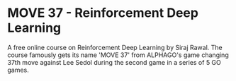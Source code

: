 MOVE 37 - Reinforcement Deep Learning 
======================================

A free online course on Reinforcement Deep Learning by Siraj Rawal. The course famously gets its name 'MOVE 37' from ALPHAGO's game changing 37th move against Lee Sedol during the second game in a series of 5 GO games. 
